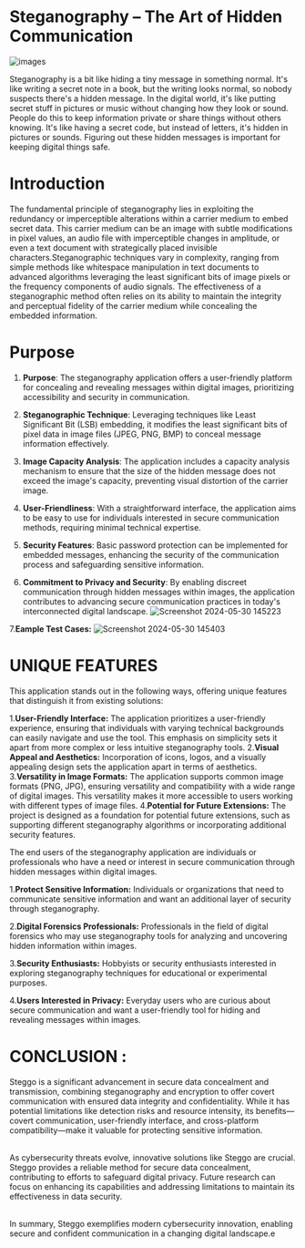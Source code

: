 # Steganography – The Art of Hidden Communication
  ![images](https://github.com/Harsha7999/STEGANOGRAPHY/assets/138028961/cbc22af7-0371-4b4f-b293-27675ff1134f)

Steganography is a bit like hiding a tiny message in something normal. It's like writing a secret note in a book, but the writing looks normal, so nobody suspects there's a hidden message. In the digital world, it's like putting secret stuff in pictures or music without changing how they look or sound. People do this to keep information private or share things without others knowing. It's like having a secret code, but instead of letters, it's hidden in pictures or sounds. Figuring out these hidden messages is important for keeping digital things safe.

# Introduction 
The fundamental principle of steganography lies in exploiting the redundancy or imperceptible alterations within a carrier medium to embed secret data. This carrier medium can be an image with subtle modifications in pixel values, an audio file with imperceptible changes in amplitude, or even a text document with strategically placed 
invisible characters.Steganographic techniques vary in complexity, ranging from simple methods like whitespace manipulation in text documents to advanced algorithms leveraging the least significant bits of image pixels or the frequency components of audio signals. The effectiveness of a steganographic method often relies on its ability to maintain the integrity and perceptual fidelity of the carrier medium while concealing the embedded information.

# Purpose 
1. **Purpose**: The steganography application offers a user-friendly platform for concealing and revealing messages within digital images, prioritizing accessibility and security in communication.

2. **Steganographic Technique**: Leveraging techniques like Least Significant Bit (LSB) embedding, it modifies the least significant bits of pixel data in image files (JPEG, PNG, BMP) to conceal message information effectively.

3. **Image Capacity Analysis**: The application includes a capacity analysis mechanism to ensure that the size of the hidden message does not exceed the image's capacity, preventing visual distortion of the carrier image.

4. **User-Friendliness**: With a straightforward interface, the application aims to be easy to use for individuals interested in secure communication methods, requiring minimal technical expertise.

5. **Security Features**: Basic password protection can be implemented for embedded messages, enhancing the security of the communication process and safeguarding sensitive information.

6. **Commitment to Privacy and Security**: By enabling discreet communication through hidden messages within images, the application contributes to advancing secure communication practices in today's interconnected digital landscape.
![Screenshot 2024-05-30 145223](https://github.com/Harsha7999/STEGANOGRAPHY/assets/138028961/22e8c874-5943-4c22-a814-213206f3e279)

7.**Eample Test Cases:** 
![Screenshot 2024-05-30 145403](https://github.com/Harsha7999/STEGANOGRAPHY/assets/138028961/3e8c9853-c36d-45d4-a4c9-38796a65b237)

# UNIQUE FEATURES
This application stands out in the following ways, offering unique features that distinguish it from existing solutions:

1.**User-Friendly Interface:**
The application prioritizes a user-friendly experience, ensuring that individuals with varying technical backgrounds can easily navigate and use the tool. This emphasis on simplicity sets it apart from more complex or less intuitive steganography tools.
2.**Visual Appeal and Aesthetics:**
Incorporation of icons, logos, and a visually appealing design sets the application apart in terms of aesthetics.
3.**Versatility in Image Formats:**
The application supports common image formats (PNG, JPG), ensuring versatility and compatibility with a wide range of digital images. This versatility makes it more accessible to users working with different types of image files.
4.**Potential for Future Extensions:**
The project is designed as a foundation for potential future extensions, such as supporting different steganography algorithms or incorporating additional security features.

The end users of the steganography application are individuals or professionals who have a need or interest in secure communication through hidden messages within digital images. 

1.**Protect Sensitive Information:**
Individuals or organizations that need to communicate sensitive information and want an additional layer of security through steganography.

2.**Digital Forensics Professionals:**
Professionals in the field of digital forensics who may use steganography tools for analyzing and uncovering hidden information within images.

3.**Security Enthusiasts:** 
Hobbyists or security enthusiasts interested in exploring steganography techniques for educational or experimental purposes.

4.**Users Interested in Privacy:** 
Everyday users who are curious about secure communication and want a user-friendly tool for hiding and revealing messages within images.
 
 # CONCLUSION :
Steggo is a significant advancement in secure data concealment and transmission, combining steganography and encryption to offer covert communication with ensured data integrity and confidentiality. While it has potential limitations like detection risks and resource intensity, its benefits—covert communication, user-friendly interface, and cross-platform compatibility—make it valuable for protecting sensitive information.

</br> As cybersecurity threats evolve, innovative solutions like Steggo are crucial. Steggo provides a reliable method for secure data concealment, contributing to efforts to safeguard digital privacy. Future research can focus on enhancing its capabilities and addressing limitations to maintain its effectiveness in data security.

</br> In summary, Steggo exemplifies modern cybersecurity innovation, enabling secure and confident communication in a changing digital landscape.e


